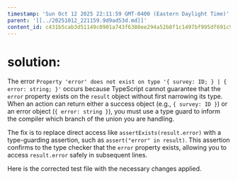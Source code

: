 ```yaml
---
timestamp: 'Sun Oct 12 2025 22:11:59 GMT-0400 (Eastern Daylight Time)'
parent: '[[../20251012_221159.9d9ad53d.md]]'
content_id: c431b5cab3d51149c0901a743f6380ee294a52b8f1c1497bf995df691c9a753d
---
```


# solution:

The error `Property 'error' does not exist on type '{ survey: ID; } | { error: string; }'` occurs because TypeScript cannot guarantee that the `error` property exists on the `result` object without first narrowing its type. When an action can return either a success object (e.g., `{ survey: ID }`) or an error object (`{ error: string }`), you must use a type guard to inform the compiler which branch of the union you are handling.

The fix is to replace direct access like `assertExists(result.error)` with a type-guarding assertion, such as `assert("error" in result)`. This assertion confirms to the type checker that the `error` property exists, allowing you to access `result.error` safely in subsequent lines.

Here is the corrected test file with the necessary changes applied.
